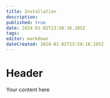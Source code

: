 ```yaml
---
title: Installation
description: 
published: true
date: 2024-01-02T23:58:16.105Z
tags: 
editor: markdown
dateCreated: 2024-01-02T23:58:16.105Z
---
```


# Header
Your content here